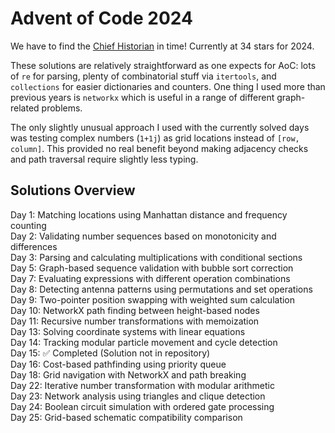 # Advent of Code 2024

We have to find the [Chief Historian](https://adventofcode.com/2024/day/1) in time!  Currently at 34 stars for 2024.

These solutions are relatively straightforward as one expects for AoC: lots of `re` for parsing, plenty of combinatorial stuff via `itertools`, and `collections` for easier dictionaries and counters. One thing I used more than previous years is `networkx` which is useful in a range of different graph-related problems.

The only slightly unusual approach I used with the currently solved days was testing complex numbers (`1+1j`) as grid locations instead of `[row, column]`. This provided no real benefit beyond making adjacency checks and path traversal require slightly less typing.

## Solutions Overview

Day 1: Matching locations using Manhattan distance and frequency counting  
Day 2: Validating number sequences based on monotonicity and differences  
Day 3: Parsing and calculating multiplications with conditional sections  
Day 5: Graph-based sequence validation with bubble sort correction  
Day 7: Evaluating expressions with different operation combinations  
Day 8: Detecting antenna patterns using permutations and set operations  
Day 9: Two-pointer position swapping with weighted sum calculation  
Day 10: NetworkX path finding between height-based nodes  
Day 11: Recursive number transformations with memoization  
Day 13: Solving coordinate systems with linear equations  
Day 14: Tracking modular particle movement and cycle detection  
Day 15: ✅ Completed (Solution not in repository)  
Day 16: Cost-based pathfinding using priority queue  
Day 18: Grid navigation with NetworkX and path breaking  
Day 22: Iterative number transformation with modular arithmetic  
Day 23: Network analysis using triangles and clique detection  
Day 24: Boolean circuit simulation with ordered gate processing  
Day 25: Grid-based schematic compatibility comparison